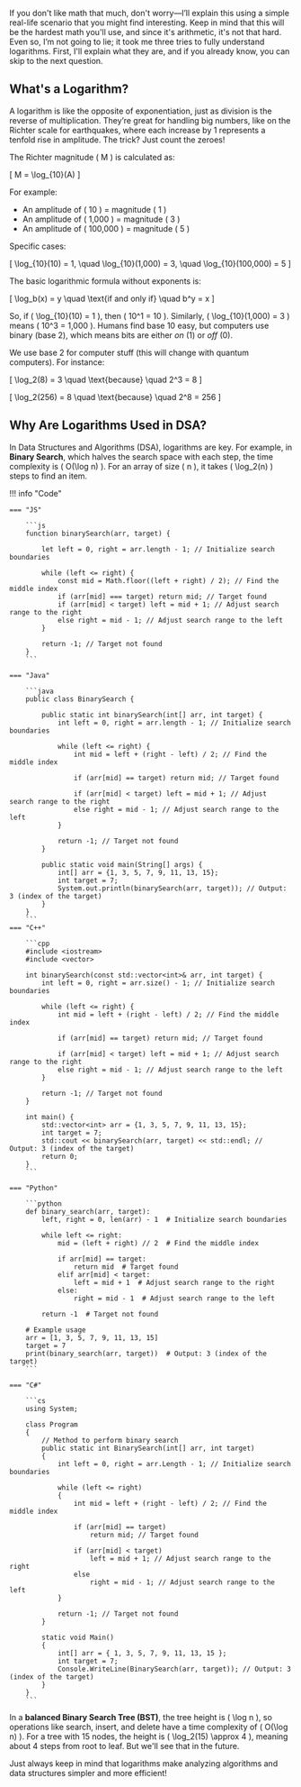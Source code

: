 If you don't like math that much, don't worry—I’ll explain this using a simple real-life scenario that you might find interesting. Keep in mind that this will be the hardest math you'll use, and since it's arithmetic, it's not that hard. Even so, I’m not going to lie; it took me three tries to fully understand logarithms. First, I'll explain what they are, and if you already know, you can skip to the next question.

## What's a Logarithm?

A logarithm is like the opposite of exponentiation, just as division is the reverse of multiplication. They’re great for handling big numbers, like on the Richter scale for earthquakes, where each increase by 1 represents a tenfold rise in amplitude. The trick? Just count the zeroes!

The Richter magnitude \( M \) is calculated as:

\[
M = \log_{10}(A)
\]

For example:
- An amplitude of \( 10 \) = magnitude \( 1 \)
- An amplitude of \( 1,000 \) = magnitude \( 3 \)
- An amplitude of \( 100,000 \) = magnitude \( 5 \)

Specific cases:

\[
\log_{10}(10) = 1, \quad \log_{10}(1,000) = 3, \quad \log_{10}(100,000) = 5
\]

The basic logarithmic formula without exponents is:

\[
\log_b(x) = y \quad \text{if and only if} \quad b^y = x
\]

So, if \( \log_{10}(10) = 1 \), then \( 10^1 = 10 \). Similarly, \( \log_{10}(1,000) = 3 \) means \( 10^3 = 1,000 \). Humans find base 10 easy, but computers use binary (base 2), which means bits are either _on_ (1) or _off_ (0). 

We use base 2 for computer stuff (this will change with quantum computers). For instance:

\[
\log_2(8) = 3 \quad \text{because} \quad 2^3 = 8
\]

\[
\log_2(256) = 8 \quad \text{because} \quad 2^8 = 256
\]

## Why Are Logarithms Used in DSA?

In Data Structures and Algorithms (DSA), logarithms are key. For example, in **Binary Search**, which halves the search space with each step, the time complexity is \( O(\log n) \). For an array of size \( n \), it takes \( \log_2(n) \) steps to find an item.

!!! info "Code"

    === "JS"

        ```js
        function binarySearch(arr, target) {

            let left = 0, right = arr.length - 1; // Initialize search boundaries

            while (left <= right) {
                const mid = Math.floor((left + right) / 2); // Find the middle index
                if (arr[mid] === target) return mid; // Target found
                if (arr[mid] < target) left = mid + 1; // Adjust search range to the right
                else right = mid - 1; // Adjust search range to the left
            }

            return -1; // Target not found
        }
        ```

    === "Java"

        ```java
        public class BinarySearch {

            public static int binarySearch(int[] arr, int target) {
                int left = 0, right = arr.length - 1; // Initialize search boundaries
                
                while (left <= right) {
                    int mid = left + (right - left) / 2; // Find the middle index
                    
                    if (arr[mid] == target) return mid; // Target found
                    
                    if (arr[mid] < target) left = mid + 1; // Adjust search range to the right
                    else right = mid - 1; // Adjust search range to the left
                }
                
                return -1; // Target not found
            }

            public static void main(String[] args) {
                int[] arr = {1, 3, 5, 7, 9, 11, 13, 15};
                int target = 7;
                System.out.println(binarySearch(arr, target)); // Output: 3 (index of the target)
            }
        }
        ```
    === "C++"

        ```cpp
        #include <iostream>
        #include <vector>

        int binarySearch(const std::vector<int>& arr, int target) {
            int left = 0, right = arr.size() - 1; // Initialize search boundaries

            while (left <= right) {
                int mid = left + (right - left) / 2; // Find the middle index

                if (arr[mid] == target) return mid; // Target found

                if (arr[mid] < target) left = mid + 1; // Adjust search range to the right
                else right = mid - 1; // Adjust search range to the left
            }

            return -1; // Target not found
        }

        int main() {
            std::vector<int> arr = {1, 3, 5, 7, 9, 11, 13, 15};
            int target = 7;
            std::cout << binarySearch(arr, target) << std::endl; // Output: 3 (index of the target)
            return 0;
        }
        ```

    === "Python"

        ```python
        def binary_search(arr, target):
            left, right = 0, len(arr) - 1  # Initialize search boundaries
            
            while left <= right:
                mid = (left + right) // 2  # Find the middle index
                
                if arr[mid] == target:
                    return mid  # Target found
                elif arr[mid] < target:
                    left = mid + 1  # Adjust search range to the right
                else:
                    right = mid - 1  # Adjust search range to the left
            
            return -1  # Target not found

        # Example usage
        arr = [1, 3, 5, 7, 9, 11, 13, 15]
        target = 7
        print(binary_search(arr, target))  # Output: 3 (index of the target)
        ```
        
    === "C#"

        ```cs
        using System;

        class Program
        {
            // Method to perform binary search
            public static int BinarySearch(int[] arr, int target)
            {
                int left = 0, right = arr.Length - 1; // Initialize search boundaries

                while (left <= right)
                {
                    int mid = left + (right - left) / 2; // Find the middle index

                    if (arr[mid] == target)
                        return mid; // Target found

                    if (arr[mid] < target)
                        left = mid + 1; // Adjust search range to the right
                    else
                        right = mid - 1; // Adjust search range to the left
                }

                return -1; // Target not found
            }

            static void Main()
            {
                int[] arr = { 1, 3, 5, 7, 9, 11, 13, 15 };
                int target = 7;
                Console.WriteLine(BinarySearch(arr, target)); // Output: 3 (index of the target)
            }
        }
        ```


In a **balanced Binary Search Tree (BST)**, the tree height is \( \log n \), so operations like search, insert, and delete have a time complexity of \( O(\log n) \). For a tree with 15 nodes, the height is \( \log_2(15) \approx 4 \), meaning about 4 steps from root to leaf. But we'll see that in the future.

Just always keep in mind that logarithms make analyzing algorithms and data structures simpler and more efficient!